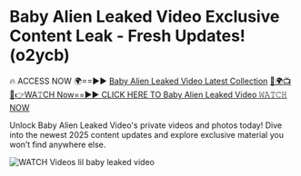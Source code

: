# Baby Alien Leaked Video Exclusive Content Leak - Fresh Updates! (o2ycb)

🔥 ACCESS NOW 🌍==►► <a href="https://tinyurl.com/3fjeunct" rel="nofollow">Baby Alien Leaked Video Latest Collection</a></h3>
[🔴🌍📺📱👉WA𝚃CH Now==►► CLICK HERE TO Baby Alien Leaked Video 𝚆𝙰𝚃𝙲𝙷 NOW](https://tinyurl.com/3fjeunct)

Unlock Baby Alien Leaked Video's private videos and photos today! Dive into the newest 2025 content updates and explore exclusive material you won’t find anywhere else.


<a href="https://tinyurl.com/3fjeunct" rel="nofollow" data-target="animated-image.originalLink"><img src="https://camo.githubusercontent.com/8a4f000d20f83aca3bf7ec5f350d767afa0574a8a352519fd8cfa583a6f93a33/68747470733a2f2f692e696d6775722e636f6d2f644a486b345a712e676966" alt="WATCH Videos" data-canonical-src="https://i.imgur.com/dJHk4Zq.gif" style="max-width: 100%; display: inline-block;" data-target="animated-image.originalImage"></a>
lil baby leaked video
